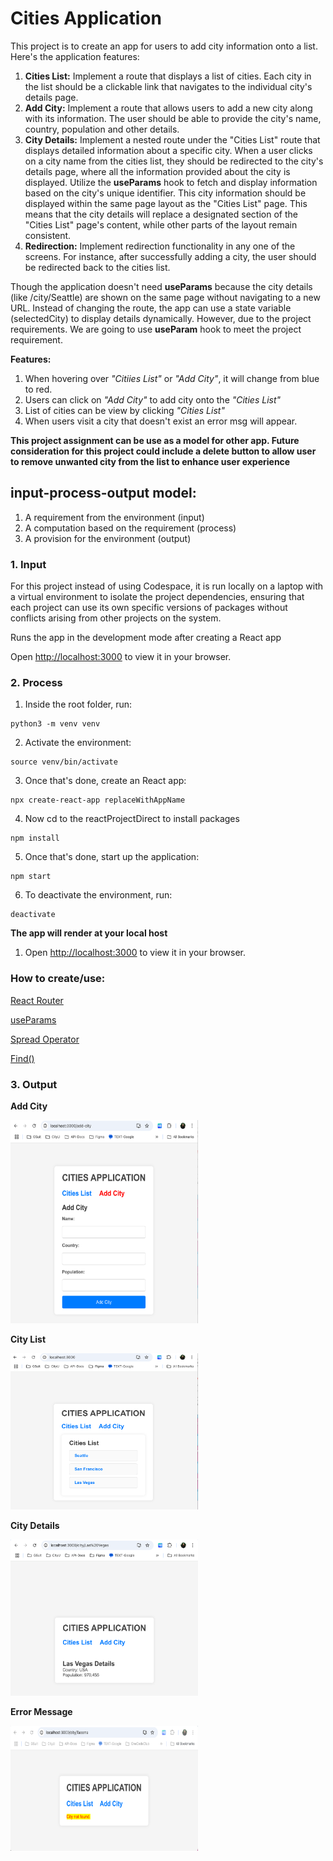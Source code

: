 # Cities Application

This project is to create an app for users to add city information onto a list. Here's the application features:

1. **Cities List:** Implement a route that displays a list of cities. Each city in the list should be a clickable link that navigates to the individual city's details page.
2. **Add City:** Implement a route that allows users to add a new city along with its information. The user should be able to provide the city's name, country, population and other details.
3. **City Details:** Implement a nested route under the "Cities List" route that displays detailed information about a specific city. When a user clicks on a city name from the cities list, they should be redirected to the city's details page, where all the information provided about the city is displayed. Utilize the **useParams** hook to fetch and display information based on the city's unique identifier. This city information should be displayed within the same page layout as the "Cities List" page. This means that the city details will replace a designated section of the "Cities List" page's content, while other parts of the layout remain consistent. 
4. **Redirection:** Implement redirection functionality in any one of the screens. For instance, after successfully adding a city, the user should be redirected back to the cities list.

Though the application doesn't need **useParams** because the city details (like /city/Seattle) are shown on the same page without navigating to a new URL. Instead of changing the route, the app can use a state variable (selectedCity) to display details dynamically. However, due to the project requirements. We are going to use **useParam** hook to meet the project requirement. 

**Features:**
1. When hovering over _"Citiies List"_ or _"Add City"_, it will change from blue to red. 
2. Users can click on _"Add City"_ to add city onto the _"Cities List"_
3. List of cities can be view by clicking _"Cities List"_
4. When users visit a city that doesn't exist an error msg will appear. 

**This project assignment can be use as a model for other app. Future consideration for this project could include a delete button to allow user to remove unwanted city from the list to enhance user experience**

## input-process-output model:
1. A requirement from the environment (input)
2. A computation based on the requirement (process)
3. A provision for the environment (output)

### 1. Input
For this project instead of using Codespace, it is run locally on a laptop with a virtual environment to isolate the project dependencies, ensuring that each project can use its own specific versions of packages without conflicts arising from other projects on the system.

Runs the app in the development mode after creating a React app

Open [http://localhost:3000](http://localhost:3000) to view it in your browser.


### 2. Process
1. Inside the root folder, run: 
```
python3 -m venv venv
```
2. Activate the environment:
```
source venv/bin/activate
```
3. Once that's done, create an React app: 
```
npx create-react-app replaceWithAppName
```
4. Now cd to the reactProjectDirect to install packages
```
npm install 
```
5. Once that's done, start up the application:
```
npm start 
```
6. To deactivate the environment, run:
```
deactivate 
```

**The app will render at your local host**
1. Open [http://localhost:3000](http://localhost:3000) to view it in your browser. 

### How to create/use:
[React Router](https://reactrouter.com/home)

[useParams](https://reactrouter.com/6.29.0/hooks/use-params)

[Spread Operator](https://developer.mozilla.org/en-US/docs/Web/JavaScript/Reference/Operators/Spread_syntax)

[Find()](https://developer.mozilla.org/en-US/docs/Web/JavaScript/Reference/Global_Objects/Array/find)

### 3. Output
**Add City**

<img src="../public/add_city.png" alt="resume" width="300" height="325">

**City List**

<img src="../public/city_list.png" alt="resume" width="300" height="250">

**City Details**

<img src="../public/city_details.png" alt="resume" width="300" height="250">

**Error Message**

<img src="../public/error_msg.png" alt="resume" width="300" height="200">